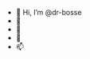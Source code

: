 - 👋 Hi, I’m @dr-bosse
- 👀
- 🌱
- 💞️
- 📫

<!---
dr-bosse/dr-bosse is a ✨ special ✨ repository because its `README.md` (this file) appears on your GitHub profile.
You can click the Preview link to take a look at your changes.
--->
